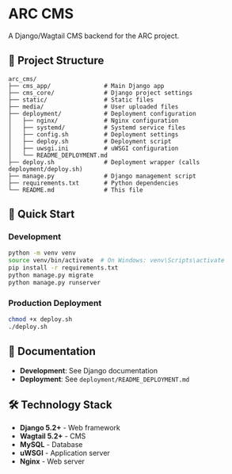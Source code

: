 # ARC CMS

A Django/Wagtail CMS backend for the ARC project.

## 📁 Project Structure

```
arc_cms/
├── cms_app/               # Main Django app
├── cms_core/              # Django project settings
├── static/                # Static files
├── media/                 # User uploaded files
├── deployment/            # Deployment configuration
│   ├── nginx/             # Nginx configuration
│   ├── systemd/           # Systemd service files
│   ├── config.sh          # Deployment settings
│   ├── deploy.sh          # Deployment script
│   ├── uwsgi.ini          # uWSGI configuration
│   └── README_DEPLOYMENT.md
├── deploy.sh              # Deployment wrapper (calls deployment/deploy.sh)
├── manage.py              # Django management script
├── requirements.txt       # Python dependencies
└── README.md              # This file
```

## 🚀 Quick Start

### Development
```bash
python -m venv venv
source venv/bin/activate  # On Windows: venv\Scripts\activate
pip install -r requirements.txt
python manage.py migrate
python manage.py runserver
```

### Production Deployment
```bash
chmod +x deploy.sh
./deploy.sh
```

## 📖 Documentation

- **Development**: See Django documentation
- **Deployment**: See `deployment/README_DEPLOYMENT.md`

## 🛠️ Technology Stack

- **Django 5.2+** - Web framework
- **Wagtail 5.2+** - CMS
- **MySQL** - Database
- **uWSGI** - Application server
- **Nginx** - Web server